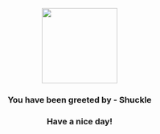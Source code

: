 <p align="center">
    <img src="https://raw.githubusercontent.com/PokeAPI/sprites/master/sprites/pokemon/213.png" width="150" height="150">
</p>
<h3 align="center">You have been greeted by - <b>Shuckle</b></h3>
<h3 align="center">Have a nice day!</h3>
